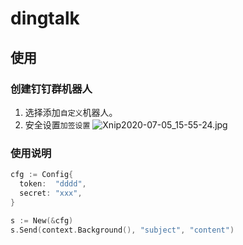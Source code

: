# dingtalk

## 使用
### 创建钉钉群机器人
1. 选择添加`自定义`机器人。
2. 安全设置`加签设置`
   ![Xnip2020-07-05_15-55-24.jpg](https://i.loli.net/2020/07/05/4XqHG2dOwo8StEu.jpg)

### 使用说明
```go
cfg := Config{
  token:  "dddd",
  secret: "xxx",
}

s := New(&cfg)
s.Send(context.Background(), "subject", "content")
```

